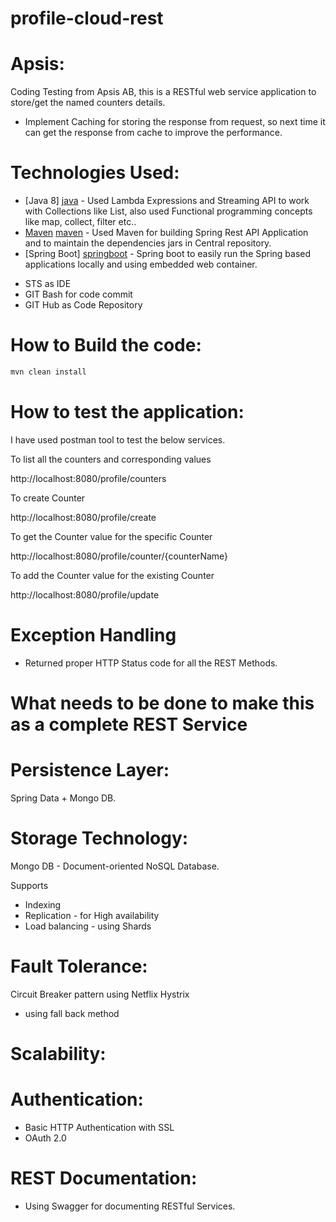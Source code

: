 # profile-cloud-rest
Apsis:
=======
Coding Testing from Apsis AB, this is a RESTful web service application to store/get the named counters details.

 - Implement Caching for storing the response from request, so next time it can get the response from cache to improve the performance.

Technologies Used:
==================

* [Java 8] [java] - Used Lambda Expressions and Streaming API to work with Collections like List, also used Functional programming concepts like map, collect, filter etc..
* [Maven] [maven] - Used Maven for building Spring Rest API Application and to maintain the dependencies jars in Central repository.
* [Spring Boot] [springboot] - Spring boot to easily run the Spring based applications locally and using embedded web container.
- STS as IDE
- GIT Bash for code commit
- GIT Hub as Code Repository

How to Build the code:
======================
```sh
mvn clean install
```

How to test the application:
============================

I have used postman tool to test the below services.

To list all the counters and corresponding values

http://localhost:8080/profile/counters

To create Counter

http://localhost:8080/profile/create

To get the Counter value for the specific Counter

http://localhost:8080/profile/counter/{counterName}


To add the Counter value for the existing Counter

http://localhost:8080/profile/update

Exception Handling
==================

- Returned proper HTTP Status code for all the REST Methods.

What needs to be done to make this as a complete REST Service
=============================================================

Persistence Layer:
==================
Spring Data + Mongo DB.

Storage Technology:
==================
Mongo DB - Document-oriented NoSQL Database.

Supports
- Indexing
- Replication - for High availability
- Load balancing - using Shards

Fault Tolerance:
================

Circuit Breaker pattern using Netflix Hystrix
- using fall back method

Scalability:
===========



Authentication:
==============

- Basic HTTP Authentication with SSL
- OAuth 2.0

REST Documentation:
===================

- Using Swagger for documenting RESTful Services.


[java]: <https://www.oracle.com/java/index.html>
[springboot]: <http://projects.spring.io/spring-boot/>
[maven]: <https://maven.apache.org/>
